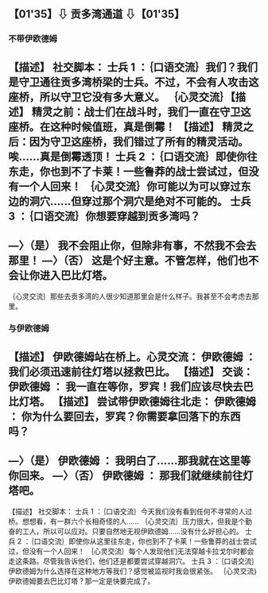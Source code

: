 ## 【01'35】⇩ 贡多湾通道 ⇩【01'35】
### 不带伊欧德姆 
【描述】 社交脚本：
士兵 1 ：｛口语交流｝我们？我们是守卫通往贡多湾桥梁的士兵。不过，不会有人攻击这座桥，所以守卫它没有多大意义。
｛心灵交流｝【描述】 精灵之前：战士们在战斗时，我们一直在守卫这座桥。在这种时候值班，真是倒霉！
【描述】 精灵之后：因为守卫这座桥，我们错过了所有的精灵活动。唉……真是倒霉透顶！
士兵 2 ：｛口语交流｝即使你往东走，你也到不了卡莱！一些鲁莽的战士尝试过，但没有一个人回来！
｛心灵交流｝你可能以为可以穿过东边的洞穴……但穿过那个洞穴是绝对不可能的。
士兵 3 ：｛口语交流｝你想要穿越到贡多湾吗？
--------------------------------------------
—〉（是）
我不会阻止你，但除非有事，不然我不会去那里！
—〉（否）
这是个好主意。不管怎样，他们也不会让你进入巴比灯塔。
--------------------------------------------
｛心灵交流｝那些去贡多湾的人很少知道那里会是什么样子。我甚至不会考虑去那里。
### 与伊欧德姆
【描述】 伊欧德姆站在桥上。心灵交流：
伊欧德姆 ： 我们必须迅速前往灯塔以拯救巴比。
【描述】 交谈：
伊欧德姆 ： 我一直在等你，罗宾！我们应该尽快去巴比灯塔。
【描述】 尝试带伊欧德姆往北走：
伊欧德姆 ： 你为什么要回去，罗宾？你需要拿回落下的东西吗？
-----------------------------------------------------------
—〉（是）
伊欧德姆 ： 我明白了……那我就在这里等你回来。
—〉（否）
伊欧德姆 ： 那我们就继续前往灯塔吧。
-----------------------------------------------------------
【描述】 社交脚本：
士兵 1 ：｛口语交流｝今天我们没有看到任何不寻常的人过桥。想想看，有一群六个长相奇怪的人……
｛心灵交流｝压力很大，但我是个勤奋的工人，所以可以应对。只要自然地无视伊欧德姆……没有什么好担心的。
士兵 2 ：｛口语交流｝即使你从这里往东走，你也到不了卡莱！一些鲁莽的战士尝试过，但没有一个人回来！
｛心灵交流｝每个人发现他们无法穿越卡拉戈尔时都会走这条路。尽管我告诉他们，他们还是都要尝试穿越洞穴。
士兵 3 ：｛口语交流｝伊欧德姆为什么选择在这种地方等我们？感觉被监视时我会很紧张。
｛心灵交流｝伊欧德姆要去巴比灯塔？那一定是快要完成了。